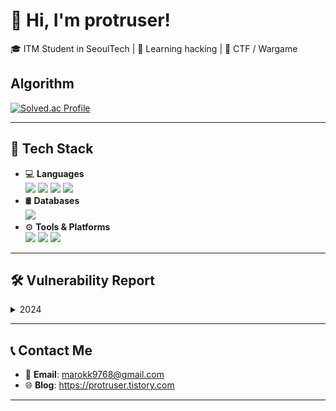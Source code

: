 # 👋 Hi, I'm protruser!

🎓 ITM Student in SeoulTech | 🌱 Learning hacking | 🚀 CTF / Wargame


## Algorithm
[![Solved.ac Profile](http://mazassumnida.wtf/api/v2/generate_badge?boj=protruser)](https://solved.ac/protruser/)

---

## 🧰 Tech Stack

- 💻 **Languages** <br>
  <img src="https://img.shields.io/badge/-Python-3776AB?style=flat&logo=Python&logoColor=white"/>
  <img src="https://img.shields.io/badge/-Javascript-F7DF1E?style=flat&logo=Javascript&logoColor=white">
  <img src="https://img.shields.io/badge/-C-A8B9CC?style=flat&logo=C&logoColor=white">
  <img src="https://img.shields.io/badge/-PHP-777BB4?style=flat&logo=PHP&logoColor=white"/>
- 🛢️ **Databases** <br>
  <img src="https://img.shields.io/badge/-MySQL-4479A1?style=flat&logo=MySQL&logoColor=white">
- ⚙️ **Tools & Platforms** <br>
  <img src="https://img.shields.io/badge/-Docker-2496ED?style=flat&logo=Docker&logoColor=white">
  <img src="https://img.shields.io/badge/-Burp Suite-FF6633?style=flat&logo=Burp Suite&logoColor=white">
  <img src="https://img.shields.io/badge/-Wireshark-1679A7?style=flat&logo=Wireshark&logoColor=white">

<!--
---

## 🛠️ Projects

### 📊 [Project 1: tic-tac-toe Game][(https://github.com/protruser/react-tictactoe-deploy)](https://github.com/protruser/react-tictactoe-deploy)
- **Tech Stack**: React, Javascript
- **Summary**: You can easily play tictactoe game!
-->
<!--
### 🕹️ [Project 2: Game Development Project](https://github.com/yourusername/project2)
- **Tech Stack**: Pygame, Python  
- **Summary**: A simple avoider game built with Pygame.
-->
---
## 🛠️ Vulnerability Report

<details>
  <summary>2024</summary>
  
  - [Business Process Management Course Practice Site](https://protruser.tistory.com/62) - Directory Indexing(24/12)

</details>





---

## 📞 Contact Me

- 📧 **Email**: marokk9768@gmail.com
- 🌐 **Blog**: https://protruser.tistory.com

---
